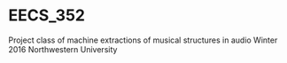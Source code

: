 # EECS_352
Project class of machine extractions of musical structures in audio
Winter 2016
Northwestern University
